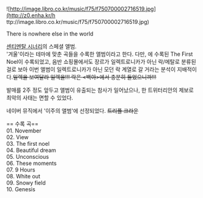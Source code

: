 ![http://image.libro.co.kr/music/f75/f750700002716519.jpg](http://z0.enha.kr/h
ttp://image.libro.co.kr/music/f75/f750700002716519.jpg)

There is nowhere else in the world  

[센티멘탈 시너리](%EC%84%BC%ED%8B%B0%EB%A9%98%ED%83%88%20%EC%8B%9C%EB%84%88%EB%A6%AC.md)의 스페셜 앨범.  
'겨울'이라는 테마에 맞춘 곡들을 수록한 앨범이라고 한다. 다만, <Merry Lonely Christmas And Happy New
Year>에 수록된 The First Noel이 수록되었고, 음반 쇼핑몰에서도 장르가 일렉트로니카가 아닌 락/메탈로 분류된걸로 보아 이번
앨범이 일렉트로니카가 아닌 모던 락 계열로 갈 거라는 분석이 지배적이다.<del>일렉을 보여달라 일렉을!!! 락은 <백야>에서 충분히
들었으니까!!!</del>

발매를 2주 정도 앞두고 앨범이 유출되는 참사가 일어났으나, 한 트위터리안의 제보로 최악의 사태는 면할 수 있었다.  

네이버 뮤직에서 '이주의 앨범'에 선정되었다. <del>트리플 크라운</del>

== 수록 곡==  
01\. November  
02\. View  
03\. The first noel  
04\. Beautiful dream  
05\. Unconscious  
06\. These moments  
07\. 9 Hours  
08\. White out  
09\. Snowy field  
10\. Genesis

